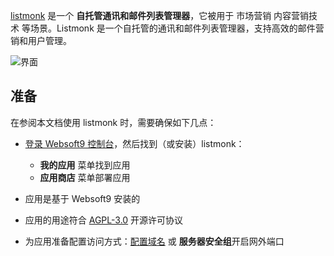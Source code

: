 [listmonk](https://listmonk.app/) 是一个 **自托管通讯和邮件列表管理器**，它被用于 市场营销 内容营销技术  等场景。Listmonk 是一个自托管的通讯和邮件列表管理器，支持高效的邮件营销和用户管理。


![界面](https://libs.websoft9.com/Websoft9/DocsPicture/zh/listmonk/listmonk-gui-websoft9.png)


## 准备

在参阅本文档使用 listmonk 时，需要确保如下几点：

- [登录 Websoft9 控制台](./login-console)，然后找到（或安装）listmonk：
  - **我的应用** 菜单找到应用 
  - **应用商店** 菜单部署应用

- 应用是基于 Websoft9 安装的


- 应用的用途符合 [AGPL-3.0](https://opensource.org/licenses/AGPL-3.0) 开源许可协议


- 为应用准备配置访问方式：[配置域名](./domain-set) 或 **服务器安全组**开启网外端口